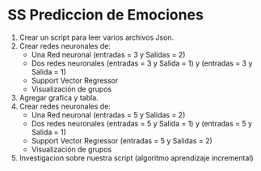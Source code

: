 # SS Prediccion de Emociones

1. Crear un script para leer varios archivos Json.
2. Crear redes neuronales de:
    - Una Red neuronal (entradas = 3 y Salidas = 2)
    - Dos redes neuronales (entradas = 3 y Salida = 1) y (entradas = 3 y Salida = 1)
    - Support Vector Regressor
    - Visualización de grupos
3. Agregar grafica y tabla.
4. Crear redes neuronales de:
    - Una Red neuronal (entradas = 5 y Salidas = 2)
    - Dos redes neuronales (entradas = 5 y Salida = 1) y (entradas = 5 y Salida = 1)
    - Support Vector Regressor (entradas = 5 y Salidas = 2)
    - Visualización de grupos
5. Investigacion sobre nuestra script (algoritmo aprendizaje incremental)
   
   
